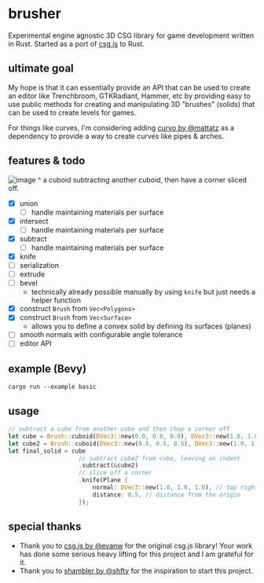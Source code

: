 # brusher
Experimental engine agnostic 3D CSG library for game development written in Rust. Started as a port of [csg.js](https://github.com/evanw/csg.js) to Rust.

## ultimate goal
My hope is that it can essentially provide an API that can be used to create an editor like Trenchbroom, GTKRadiant, Hammer, etc by providing easy to use public methods for creating and manipulating 3D "brushes" (solids) that can be used to create levels for games.

For things like curves, I'm considering adding [curvo by @mattatz](https://github.com/mattatz/curvo) as a dependency to provide a way to create curves like pipes & arches.

## features & todo

![image](https://github.com/user-attachments/assets/e893433f-f732-4a21-be0d-e5bbe624a115)
^ a cuboid subtracting another cuboid, then have a corner sliced off.

- [x] union
    - [ ] handle maintaining materials per surface
- [x] intersect
    - [ ] handle maintaining materials per surface 
- [x] subtract
    - [ ] handle maintaining materials per surface
- [x] knife
- [ ] serialization
- [ ] extrude
- [ ] bevel
    - technically already possible manually by using `knife` but just needs a helper function
- [x] construct `Brush` from `Vec<Polygons>`
- [x] construct `Brush` from `Vec<Surface>`
    - allows you to define a convex solid by defining its surfaces (planes)
- [ ] smooth normals with configurable angle tolerance
- [ ] editor API

## example (Bevy)
`cargo run --example basic`

## usage
```rs
// subtract a cube from another cube and then chop a corner off
let cube = Brush::cuboid(DVec3::new(0.0, 0.0, 0.0), DVec3::new(1.0, 1.0, 1.0));
let cube2 = Brush::cuboid(DVec3::new(0.5, 0.5, 0.5), DVec3::new(1.0, 1.0, 1.0));
let final_solid = cube
                    // subtract cube2 from cube, leaving an indent
                    .subtract(&cube2)
                    // slice off a corner
                    .knife(Plane {
                        normal: DVec3::new(1.0, 1.0, 1.0), // top right corner
                        distance: 0.5, // distance from the origin
                    });
```

## special thanks
- Thank you to [csg.js by @evanw](https://github.com/evanw/csg.js) for the original csg.js library! Your work has done some serious heavy lifting for this project and I am grateful for it.
- Thank you to [shambler by @shfty](https://github.com/QodotPlugin/shambler) for the inspiration to start this project.
